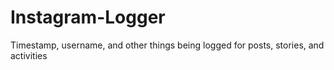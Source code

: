# Instagram-Logger
Timestamp, username, and other things being logged for posts, stories, and activities
